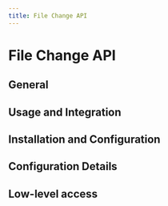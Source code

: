 ```yaml
---
title: File Change API
---
```


# File Change API

## General

## Usage and Integration

## Installation and Configuration

## Configuration Details

## Low-level access

